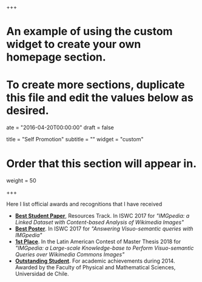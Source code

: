 +++
# An example of using the custom widget to create your own homepage section.
# To create more sections, duplicate this file and edit the values below as desired.

ate = "2016-04-20T00:00:00"
draft = false

title = "Self Promotion"
subtitle = ""
widget = "custom"

# Order that this section will appear in.
weight = 50

+++

Here I list official awards and recognitions that I have received

- **<a href="https://iswc2017.semanticweb.org/program/awards/">Best Student Paper</a>**, Resources Track. In ISWC 2017 for *"IMGpedia: a Linked Dataset with Content-based Analysis of Wikimedia Images"*
- **<a href="https://iswc2017.semanticweb.org/program/awards/">Best Poster</a>**. In ISWC 2017 for *"Answering Visuo-semantic queries with IMGpedia"*
- **<a href="http://cleilaclo2018.mackenzie.br/clei-2018/events/cltm">1st Place</a>**. In the Latin American Contest of Master Thesis 2018 for *"IMGpedia: a Large-scale Knowledge-base to Perform Visuo-semantic Queries over Wikimedia Commons Images"*
- **<a href="http://escuela.ingenieria.uchile.cl/la-escuela/123176/2014">Outstanding Student</a>**. For academic achievements during 2014. Awarded by the Faculty of Physical and Mathematical Sciences, Universidad de Chile.
